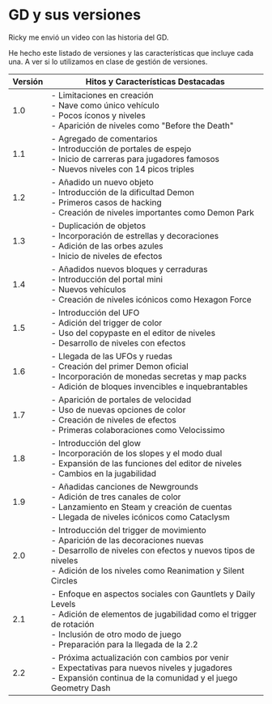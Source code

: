 # GD y sus versiones

Ricky me envió un video con las historia del GD. 

He hecho este listado de versiones y las características que incluye cada una. A ver si lo utilizamos en clase de gestión de versiones.

|Versión|Hitos y Características Destacadas|
|-|-|
1.0|- Limitaciones en creación <br> - Nave como único vehículo <br> - Pocos íconos y niveles <br> - Aparición de niveles como "Before the Death"
1.1|- Agregado de comentarios <br> - Introducción de portales de espejo <br> - Inicio de carreras para jugadores famosos <br> - Nuevos niveles con 14 picos triples
1.2|- Añadido un nuevo objeto <br> - Introducción de la dificultad Demon <br> - Primeros casos de hacking <br> - Creación de niveles importantes como Demon Park
1.3|- Duplicación de objetos <br> - Incorporación de estrellas y decoraciones <br> - Adición de las orbes azules <br> - Inicio de niveles de efectos
1.4|- Añadidos nuevos bloques y cerraduras <br> - Introducción del portal mini <br> - Nuevos vehículos <br> - Creación de niveles icónicos como Hexagon Force
1.5|- Introducción del UFO <br> - Adición del trigger de color <br> - Uso del copypaste en el editor de niveles <br> - Desarrollo de niveles con efectos
1.6|- Llegada de las UFOs y ruedas <br> - Creación del primer Demon oficial <br> - Incorporación de monedas secretas y map packs <br> - Adición de bloques invencibles e inquebrantables
1.7|- Aparición de portales de velocidad <br> - Uso de nuevas opciones de color <br> - Creación de niveles de efectos <br> - Primeras colaboraciones como Velocissimo
1.8|- Introducción del glow <br> - Incorporación de los slopes y el modo dual <br> - Expansión de las funciones del editor de niveles <br> - Cambios en la jugabilidad
1.9|- Añadidas canciones de Newgrounds <br> - Adición de tres canales de color <br> - Lanzamiento en Steam y creación de cuentas <br> - Llegada de niveles icónicos como Cataclysm
2.0|- Introducción del trigger de movimiento <br> - Aparición de las decoraciones nuevas <br> - Desarrollo de niveles con efectos y nuevos tipos de niveles <br> - Adición de los niveles como Reanimation y Silent Circles
2.1|- Enfoque en aspectos sociales con Gauntlets y Daily Levels <br> - Adición de elementos de jugabilidad como el trigger de rotación <br> - Inclusión de otro modo de juego <br> - Preparación para la llegada de la 2.2
2.2|- Próxima actualización con cambios por venir <br> - Expectativas para nuevos niveles y jugadores <br> - Expansión continua de la comunidad y el juego Geometry Dash
